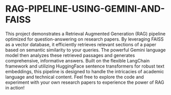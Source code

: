 # RAG-PIPELINE-USING-GEMINI-AND-FAISS

This project demonstrates a Retrieval Augmented Generation (RAG) pipeline optimized for question-answering on research papers. By leveraging FAISS as a vector database, it efficiently retrieves relevant sections of a paper based on semantic similarity to your queries. The powerful Gemini language model then analyzes these retrieved passages and generates comprehensive, informative answers. Built on the flexible LangChain framework and utilizing HuggingFace sentence transformers for robust text embeddings, this pipeline is designed to handle the intricacies of academic language and technical content. Feel free to explore the code and experiment with your own research papers to experience the power of RAG in action!
